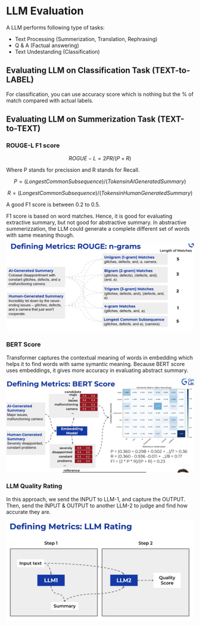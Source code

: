 # LLM Evaluation
A LLM performs following type of tasks:
- Text Processing (Summerization, Translation, Rephrasing)
- Q & A (Factual answering)
- Text Undestanding (Classification)

## Evaluating LLM on Classification Task (TEXT-to-LABEL)
For classification, you can use accuracy score which is nothing but the % of match compared with actual labels.

## Evaluating LLM on Summerization Task (TEXT-to-TEXT)

### ROUGE-L F1 score

$$
ROGUE-L = 2PR / (P+R)
$$

Where P stands for precission and R stands for Recall.

$$
 P = (Longest Common Subsequence)/(Tokens in AI Generated Summary)
$$

$$
 R = (Longest Common Subsequence)/(Tokens in Human Generated Summary)
$$

A good F1 score is between 0.2 to 0.5.

F1 score is based on word matches. Hence, it is good for evaluating extractive summary, but not good for abstractive summary. In abstractive summerizzation, the LLM could generate a complete different set of words with same meaning though.

![Image Alt Text](./images/f1score.png)

### BERT Score
Transformer captures the contextual meaning of words in embedding which helps it to find words with same symantic meaning. Because BERT score uses embeddings, it gives more accuracy in evaluating abstract summary.

![Image Alt Text](./images/bert-f1score.png)



### LLM Quality Rating
In this approach, we send the INPUT to LLM-1, and capture the OUTPUT. Then, send the INPUT & OUTPUT to another LLM-2 to judge and find how accurate they are.

![Image Alt Text](./images/llm-quality-score.png)


